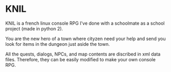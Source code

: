 # KNIL

KNIL is a french linux console RPG I've done with a schoolmate as a school project (made in python 2).

You are the new hero of a town where cityzen need your help and send you look for items in the dungeon just aside the town.

All the quests, dialogs, NPCs, and map contents are discribed in xml data files. Therefore, they can be easily modified to make your own console RPG.
